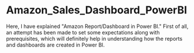 # Amazon_Sales_Dashboard_PowerBI
Here, I have explained "Amazon Report/Dashboard in Power BI." First of all, an attempt has been made to set some expectations along with prerequisites, which will definitely help in understanding how the reports and dashboards are created in Power BI.
